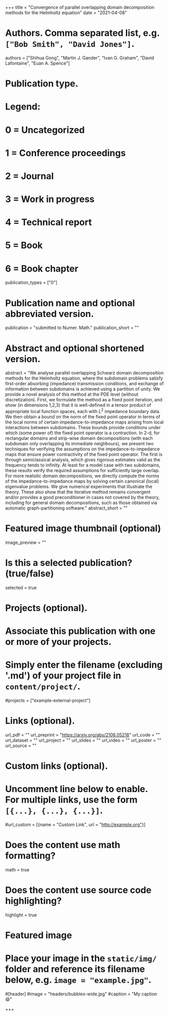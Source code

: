 +++
title = "Convergence of parallel overlapping domain decomposition methods for the Helmholtz equation"
date = "2021-04-08"

# Authors. Comma separated list, e.g. `["Bob Smith", "David Jones"]`.
authors = ["Shihua Gong", "Martin J. Gander", "Ivan G. Graham", "David Lafontaine", "Euan A. Spence"]

# Publication type.
# Legend:
# 0 = Uncategorized
# 1 = Conference proceedings
# 2 = Journal
# 3 = Work in progress
# 4 = Technical report
# 5 = Book
# 6 = Book chapter
publication_types = ["0"]

# Publication name and optional abbreviated version.
publication = "submitted to Numer. Math."
publication_short = ""

# Abstract and optional shortened version.
abstract = "We analyse  parallel  overlapping Schwarz  domain decomposition  methods for the Helmholtz equation, where the subdomain problems satisfy   first-order absorbing (impedance) transmission conditions,  and   exchange of information between subdomains is achieved using a partition of unity.  We  provide a novel analysis of  this method at the PDE level (without   discretization).  First,  we formulate the method as a fixed point iteration, and show (in dimensions 1,2,3) that it is well-defined in a tensor product of appropriate local function spaces, each  with $L^2$ impedance boundary data. We then  obtain a  bound on the norm of the fixed point  operator in terms of the local norms of  certain impedance-to-impedance maps arising from local interactions between subdomains. These bounds  provide  conditions under which (some power of)  the fixed point operator is a  contraction. In 2-d, for rectangular domains and strip-wise  domain decompositions (with each subdomain only overlapping its immediate neighbours),   we present  two techniques for  verifying the assumptions on the impedance-to-impedance maps that ensure power contractivity of the fixed point operator.  The first is  through semiclassical analysis, which gives rigorous estimates valid as the frequency tends to infinity. At least for a model case with two subdomains, these results verify the required assumptions for sufficiently large overlap. For more realistic domain decompositions, we  directly  compute the norms of the  impedance-to-impedance maps by solving  certain canonical (local)  eigenvalue problems. We give  numerical experiments that illustrate the theory.  These also show  that the iterative method remains convergent and/or provides a good preconditioner in cases not covered by the theory, including for general domain decompositions, such as those obtained via automatic graph-partitioning software."
abstract_short = ""

# Featured image thumbnail (optional)
image_preview = ""

# Is this a selected publication? (true/false)
selected = true

# Projects (optional).
#   Associate this publication with one or more of your projects.
#   Simply enter the filename (excluding '.md') of your project file in `content/project/`.
#projects = ["example-external-project"]

# Links (optional).
url_pdf = ""
url_preprint = "https://arxiv.org/abs/2106.05218" 
url_code = ""
url_dataset = ""
url_project = ""
url_slides = ""
url_video = ""
url_poster = ""
url_source = ""

# Custom links (optional).
#   Uncomment line below to enable. For multiple links, use the form `[{...}, {...}, {...}]`.
#url_custom = [{name = "Custom Link", url = "http://example.org"}]

# Does the content use math formatting?
math = true

# Does the content use source code highlighting?
highlight = true

# Featured image
# Place your image in the `static/img/` folder and reference its filename below, e.g. `image = "example.jpg"`.
#[header]
#image = "headers/bubbles-wide.jpg"
#caption = "My caption :smile:"

+++

